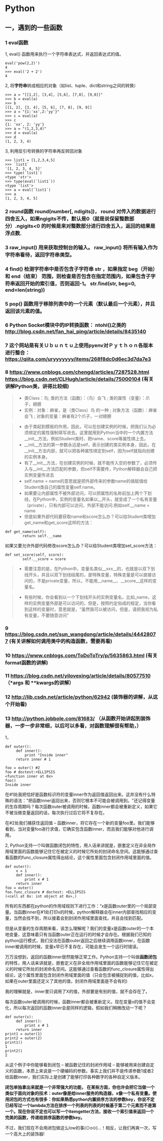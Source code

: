 # Python
## 一，遇到的一些函数
### 1 eval函数 
1, eval() 函数用来执行一个字符串表达式，并返回表达式的值。
```
eval('pow(2,2)')
4
>>> eval('2 + 2')
4
```
2, 将**字符串**转成相应的对象（如list、tuple、dict和string之间的转换）
```
>>> a = "[[1,2], [3,4], [5,6], [7,8], [9,0]]"
>>> b = eval(a)
>>> b
[[1, 2], [3, 4], [5, 6], [7, 8], [9, 0]]
>>> a = "{1:'xx',2:'yy'}"
>>> c = eval(a)
>>> c
{1: 'xx', 2: 'yy'}
>>> a = "(1,2,3,4)"
>>> d = eval(a)
>>> d
(1, 2, 3, 4)
```
3, 利用反引号转换的字符串再反转回对象
```
>>> list1 = [1,2,3,4,5]
>>> `list1`
'[1, 2, 3, 4, 5]'
>>> type(`list1`)
<type 'str'>
>>> type(eval(`list1`))
<type 'list'>
>>> a = eval(`list1`)
>>> a
[1, 2, 3, 4, 5]
```

### 2 round函数 round(number[, ndigits])， round 对传入的数据进行四舍五入，如果ngigits不传，默认是0（就是说保留整数部分）.ngigits<0 的时候是来对整数部分进行四舍五入，返回的结果是浮点数.
### 3 raw_input() 用来获取控制台的输入。 raw_input() 将所有输入作为字符串看待，返回字符串类型。
### 4 find() 检测字符串中是否包含子字符串 str ，如果指定 beg（开始） 和 end（结束） 范围，则检查是否包含在指定范围内，如果包含子字符串返回开始的索引值，否则返回-1。 str.find(str, beg=0, end=len(string))
### 5 pop() 函数用于移除列表中的一个元素（默认最后一个元素），并且返回该元素的值。
### 6 Python Socket模块中的IP转换函数： ntohl()之类的 http://blog.csdn.net/fan_hai_ping/article/details/8435140
### 7 这个网站是有关Ｕｂｕｎｔｕ上使用pyenv对Ｐｙｔｈｏｎ各版本进行整合：https://qiita.com/uryyyyyyy/items/268f8dc0d6ec3d7da7e3
### 8 https://www.cnblogs.com/chengd/articles/7287528.html  https://blog.csdn.net/CLHugh/article/details/75000104 (有关讲解Python类，讲得比较细)
>* 类Class：鸟; 类的方法（函数）：（鸟）会飞 ; 类的属性（变量）：爪子，翅膀
>* 实例：对象：麻雀，是（类Class）鸟 的一种 ; 对象方法（函数）：麻雀会飞 ; 对象的变量：麻雀有2个爪子，一对翅膀

>* 由于类起到模板的作用，因此，可以在创建实例的时候，把我们认为必须绑定的属性强制填写进去。这里就用到Python当中的一个内置方法__init__方法，例如Student类时，把name、score等属性绑上去。
>* __init__方法的第一参数永远是self，表示创建的类实例本身，因此，在__init__方法内部，就可以把各种属性绑定到self，因为self就指向创建的实例本身。
>* 有了__init__方法，在创建实例的时候，就不能传入空的参数了，必须传入与__init__方法匹配的参数，但self不需要传，Python解释器会自己把实例变量传进去
>* self.name = name的意思就是把外部传来的参数name的值赋值给Student类自己的属性变量self.name。
>* 如果要让内部属性不被外部访问，可以把属性的名称前加上两个下划线，在Python中，实例的变量名如果以__开头，就变成了一个私有变量（private），只有内部可以访问，外部不能访问.例如self.__name = name
>* 但是如果外部代码要获取name和score怎么办？可以给Student类增加get_name和get_score这样的方法：
```
def get_name(self):
        return self.__name
```
如果又要允许外部代码修改score怎么办？可以给Student类增加set_score方法：
```
def set_score(self, score):
        self.__score = score
```

>* 需要注意的是，在Python中，变量名类似__xxx__的，也就是以双下划线开头，并且以双下划线结尾的，是特殊变量，特殊变量是可以直接访问的，不是private变量，所以，不能用__name__、__score__这样的变量名。

>* 有些时候，你会看到以一个下划线开头的实例变量名，比如_name，这样的实例变量外部是可以访问的，但是，按照约定俗成的规定，当你看到这样的变量时，意思就是，“虽然我可以被访问，但是，请把我视为私有变量，不要随意访问”



### 9 https://blog.csdn.net/sun_wangdong/article/details/44428077 (有关讲解如何调用类中的构造函数，需要再看)
### 10 https://www.cnblogs.com/ToDoToTry/p/5635863.html (有关format函数的讲解)
### 11 https://blog.csdn.net/yilovexing/article/details/80577510   （*args 和 **kwargs的讲解）
### 12 http://lib.csdn.net/article/python/62942  (装饰器的讲解，从这个开始看)
### 13 http://python.jobbole.com/81683/ （从函数开始讲起到装饰器，一步一步非常细，以后可以多看，对函数理解很有帮助，）

1， 
```
def outer():
     def inner():
         print "Inside inner"
     return inner # 1
 
foo = outer() #2
foo # doctest:+ELLIPSIS
<function inner at 0x>
foo()
Inside inner
```
在#1处我把恰好是函数标识符的变量inner作为返回值返回出来。这并没有什么特殊的语法："把函数inner返回出来，否则它根本不可能会被调用到。"还记得变量的生存周期吗？每次函数outer被调用的时候，函数inner都会被重新定义，如果它不被当做变量返回的话，每次执行过后它将不复存在。

在#2处我们捕获住返回值 – 函数inner，将它存在一个新的变量foo里。我们能够看到，当对变量foo进行求值，它确实包含函数inner，而且我们能够对他进行调用。

2, Python支持一个叫做函数闭包的特性，用人话来讲就是，嵌套定义在非全局作用域里面的函数能够记住它在被定义的时候它所处的封闭命名空间。这能够通过查看函数的func_closure属性得出结论，这个属性里面包含封闭作用域里面的值。
```
def outer():
     x = 1
     def inner():
         print x # 1
     return inner
foo = outer()
foo.func_closure # doctest: +ELLIPSIS
(<cell at 0x: int object at 0x>,)
```
所有的东西都在python的作用域规则下进行工作：“x是函数outer里的一个局部变量。当函数inner在#1处打印x的时候，python解释器会在inner内部查找相应的变量，当然会找不到，所以接着会到封闭作用域里面查找，并且会找到匹配。

但是从变量的生存周期来看，该怎么理解呢？我们的变量x是函数outer的一个本地变量，这意味着只有当函数outer正在运行的时候才会存在。根据我们已知的python运行模式，我们没法在函数outer返回之后继续调用函数inner，在函数inner被调用的时候，变量x早已不复存在，可能会发生一个运行时错误。

万万没想到，返回的函数inner居然能够正常工作。Python支持一个叫做**函数闭包**的特性，用人话来讲就是，嵌套定义在非全局作用域里面的函数能够记住它在被定义的时候它所处的封闭命名空间。这能够通过查看函数的func_closure属性得出结论，这个属性里面包含封闭作用域里面的值（只会包含被捕捉到的值，比如x，如果在outer里面还定义了其他的值，封闭作用域里面是不会有的)

我的理解就是，inner里只调用了X的值，外部要是有别的值，就不会存在了。

每次函数outer被调用的时候，函数inner都会被重新定义。现在变量x的值不会变化，所以每次返回的函数inner会是同样的逻辑，假如我们稍微改动一下呢？
```
def outer(x):
     def inner():
         print x # 1
     return inner
print1 = outer(1)
print2 = outer(2)
print1()
1
print2()
2
```
从这个例子中你能够看到闭包 – 被函数记住的封闭作用域 – 能够被用来创建自定义的函数，本质上来说是一个硬编码的参数。事实上我们并不是传递参数1或者2给函数inner，我们实际上是创建了能够打印各种数字的各种自定义版本。

**闭包单独拿出来就是一个非常强大的功能， 在某些方面，你也许会把它当做一个类似于面向对象的技术：outer像是给inner服务的构造器，x像一个私有变量。使用闭包的方式也有很多：你如果熟悉python内置排序方法的参数key，你说不定已经写过一个lambda方法在排序一个列表的列表的时候基于第二个元素而不是第一个。现在你说不定也可以写一个itemgetter方法，接收一个索引值来返回一个完美的函数，传递给排序函数的参数key。**

不过，我们现在不会用闭包做这么low的事(⊙o⊙)…！相反，让我们再爽一次，写一个高大上的装饰器!
